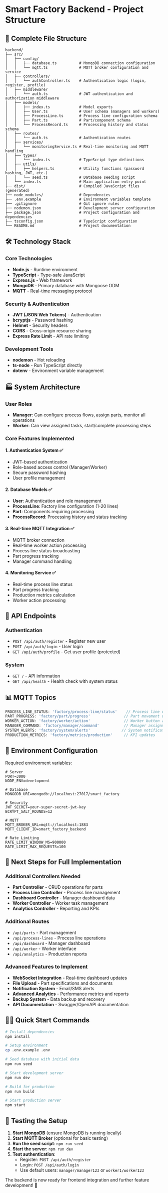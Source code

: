 # Smart Factory Backend - Project Structure

## 📁 Complete File Structure

```
backend/
├── src/
│   ├── config/
│   │   ├── database.ts          # MongoDB connection configuration
│   │   └── mqtt.ts              # MQTT broker configuration and service
│   ├── controllers/
│   │   └── authController.ts    # Authentication logic (login, register, profile)
│   ├── middleware/
│   │   └── auth.ts              # JWT authentication and authorization middleware
│   ├── models/
│   │   ├── index.ts             # Model exports
│   │   ├── User.ts              # User schema (managers and workers)
│   │   ├── ProcessLine.ts       # Process line configuration schema
│   │   ├── Part.ts              # Part/component schema
│   │   └── ProcessRecord.ts     # Processing history and status schema
│   ├── routes/
│   │   └── auth.ts              # Authentication routes
│   ├── services/
│   │   └── monitoringService.ts # Real-time monitoring and MQTT handling
│   ├── types/
│   │   └── index.ts             # TypeScript type definitions
│   ├── utils/
│   │   ├── helpers.ts           # Utility functions (password hashing, JWT, etc.)
│   │   └── seed.ts              # Database seeding script
│   └── index.ts                 # Main application entry point
├── dist/                        # Compiled JavaScript files (generated)
├── node_modules/                # Dependencies
├── .env.example                 # Environment variables template
├── .gitignore                   # Git ignore rules
├── nodemon.json                 # Development server configuration
├── package.json                 # Project configuration and dependencies
├── tsconfig.json                # TypeScript configuration
└── README.md                    # Project documentation
```

## 🛠️ Technology Stack

### Core Technologies
- **Node.js** - Runtime environment
- **TypeScript** - Type-safe JavaScript
- **Express.js** - Web framework
- **MongoDB** - Primary database with Mongoose ODM
- **MQTT** - Real-time messaging protocol

### Security & Authentication
- **JWT (JSON Web Tokens)** - Authentication
- **bcryptjs** - Password hashing
- **Helmet** - Security headers
- **CORS** - Cross-origin resource sharing
- **Express Rate Limit** - API rate limiting

### Development Tools
- **nodemon** - Hot reloading
- **ts-node** - Run TypeScript directly
- **dotenv** - Environment variable management

## 🏭 System Architecture

### User Roles
- **Manager**: Can configure process flows, assign parts, monitor all operations
- **Worker**: Can view assigned tasks, start/complete processing steps

### Core Features Implemented

#### 1. Authentication System ✅
- JWT-based authentication
- Role-based access control (Manager/Worker)
- Secure password hashing
- User profile management

#### 2. Database Models ✅
- **User**: Authentication and role management
- **ProcessLine**: Factory line configuration (1-20 lines)
- **Part**: Components requiring processing
- **ProcessRecord**: Processing history and status tracking

#### 3. Real-time MQTT Integration ✅
- MQTT broker connection
- Real-time worker action processing
- Process line status broadcasting
- Part progress tracking
- Manager command handling

#### 4. Monitoring Service ✅
- Real-time process line status
- Part progress tracking
- Production metrics calculation
- Worker action processing

## 🚀 API Endpoints

### Authentication
- `POST /api/auth/register` - Register new user
- `POST /api/auth/login` - User login
- `GET /api/auth/profile` - Get user profile (protected)

### System
- `GET /` - API information
- `GET /api/health` - Health check with system status

## 📊 MQTT Topics

```typescript
PROCESS_LINE_STATUS: 'factory/process-line/status'    // Process line updates
PART_PROGRESS: 'factory/part/progress'               // Part movement updates  
WORKER_ACTION: 'factory/worker/action'               // Worker button actions
MANAGER_COMMAND: 'factory/manager/command'           // Manager assignments
SYSTEM_ALERTS: 'factory/system/alerts'              // System notifications
PRODUCTION_METRICS: 'factory/metrics/production'     // KPI updates
```

## 🔧 Environment Configuration

Required environment variables:
```env
# Server
PORT=3000
NODE_ENV=development

# Database
MONGODB_URI=mongodb://localhost:27017/smart_factory

# Security
JWT_SECRET=your-super-secret-jwt-key
BCRYPT_SALT_ROUNDS=12

# MQTT
MQTT_BROKER_URL=mqtt://localhost:1883
MQTT_CLIENT_ID=smart_factory_backend

# Rate Limiting
RATE_LIMIT_WINDOW_MS=900000
RATE_LIMIT_MAX_REQUESTS=100
```

## 🎯 Next Steps for Full Implementation

### Additional Controllers Needed
- **Part Controller** - CRUD operations for parts
- **Process Line Controller** - Process line management
- **Dashboard Controller** - Manager dashboard data
- **Worker Controller** - Worker task management
- **Analytics Controller** - Reporting and KPIs

### Additional Routes
- `/api/parts` - Part management
- `/api/process-lines` - Process line operations
- `/api/dashboard` - Manager dashboard
- `/api/worker` - Worker interface
- `/api/analytics` - Production reports

### Advanced Features to Implement
- **WebSocket Integration** - Real-time dashboard updates
- **File Upload** - Part specifications and documents
- **Notification System** - Email/SMS alerts
- **Advanced Analytics** - Performance metrics and reports
- **Backup System** - Data backup and recovery
- **API Documentation** - Swagger/OpenAPI documentation

## 🏃‍♂️ Quick Start Commands

```bash
# Install dependencies
npm install

# Setup environment
cp .env.example .env

# Seed database with initial data
npm run seed

# Start development server
npm run dev

# Build for production
npm run build

# Start production server
npm start
```

## 🧪 Testing the Setup

1. **Start MongoDB** (ensure MongoDB is running locally)
2. **Start MQTT Broker** (optional for basic testing)
3. **Run the seed script**: `npm run seed`
4. **Start the server**: `npm run dev`
5. **Test authentication**:
   - Register: `POST /api/auth/register`
   - Login: `POST /api/auth/login`
   - Use default users: `manager/manager123` or `worker1/worker123`

The backend is now ready for frontend integration and further feature development! 🎉
